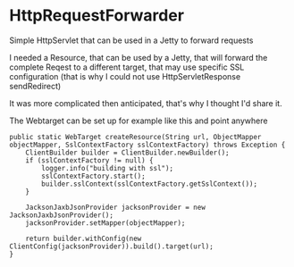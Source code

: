 # HttpRequestForwarder
Simple HttpServlet that can be used in a Jetty to forward requests

I needed a Resource, that can be used by a Jetty, that will forward the complete Reqest to a different target, that may use specific SSL configuration (that is why I could not use HttpServletResponse sendRedirect)

It was more complicated then anticipated, that's why I thought I'd share it.

The Webtarget can be set up for example like this and point anywhere

    public static WebTarget createResource(String url, ObjectMapper objectMapper, SslContextFactory sslContextFactory) throws Exception {
        ClientBuilder builder = ClientBuilder.newBuilder();
        if (sslContextFactory != null) {
            logger.info("building with ssl");
            sslContextFactory.start();
            builder.sslContext(sslContextFactory.getSslContext());
        }

        JacksonJaxbJsonProvider jacksonProvider = new JacksonJaxbJsonProvider();
        jacksonProvider.setMapper(objectMapper);

        return builder.withConfig(new ClientConfig(jacksonProvider)).build().target(url);
    }
